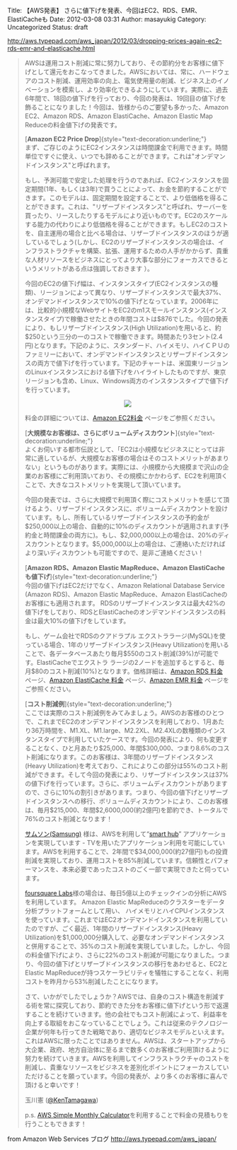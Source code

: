 Title: 【AWS発表】 さらに値下げを発表、今回はEC2、RDS、EMR、ElastiCacheも
Date: 2012-03-08 03:31
Author: masayukig
Category: Uncategorized
Status: draft

<http://aws.typepad.com/aws_japan/2012/03/dropping-prices-again-ec2-rds-emr-and-elasticache.html>  
  
  

> <div>
>
> AWSは運用コスト削減に常に努力しており、その節約分をお客様に値下げとして還元をおこなってきました。AWSにおいては、常に、ハードウェアのコスト削減、運用効率の向上、電気使用量の削減、ビジネス上のイノベーションを模索し、より効率化できるようにしています。実際に、過去6年間で、18回の値下げを行っており、今回の発表は、19回目の値下げを飾ることになりました！今回は、皆様からのご要望も多かった、Amazon
> EC2、Amazon RDS、Amazon ElastiCache、Amazon Elastic Map
> Reduceの料金値下げの発表です。
>
> [**Amazon EC2 Price Drop**]{style="text-decoration:underline;"}  
> まず、ご存じのようにEC2インスタンスは時間課金で利用できます。時間単位ですぐに使え、いつでも辞めることができます。これは"オンデマンドインスタンス"と呼ばれます。
>
> もし、予測可能で安定した処理を行うのであれば、EC2インスタンスを固定期間(1年、もしくは3年)で買うことによって、お金を節約することができます。このモデルは、固定期間を設定することで、より低価格を得ることができます。これは、"リザーブドインスタンス”と呼ばれ、サーバーを買ったり、リースしたりするモデルにより近いものです。EC2のスケールする能力の代わりにより低価格を得ることができます。もしEC2のコストを、自主運用の場合と比べる場合は、リザーブドインスタンスのほうが適しているでしょう(しかし、EC2のリザーブドインスタンスの場合は、インフラストラクチャを構築、拡張、運用するための人手がかからず、貴重な人材リソースをビジネスにとってより大事な部分にフォーカスできるというメリットがある点は強調しておきます
> ）。
>
> 今回のEC2の値下げ幅は、インスタンスタイプ(EC2インスタンスの種類)、リージョンによって異なり、リザーブドインスタンスで最大37%、オンデマンドインスタンスで10%の値下げとなっています。2006年には、比較的小規模なWebサイトをEC2のm1スモールインスタンス(インスタンスタイプ)で稼働させたときの年間コストは\$876でした。今回の発表により、もしリザーブドインスタンス(High
> Utilization)を用いると、約\$250という三分の一のコストで稼働できます。時間あたり3セント(2.4円)となります。下記のように、スタンダード、ハイメモリ、ハイＣＰＵのファミリーにおいて、オンデマンドインスタンスとリザーブドインスタンスの両方で値下げを行っています。下記のチャートは、米国東リージョンのLinuxインスタンスにおける値下げをハイライトしたものですが、東京リージョンも含め、Linux、Windows両方のインスタンスタイプで値下げを行っています。
>
> <div style="text-align:center;">
>
> ![](http://media.amazonwebservices.com/blog/ec2_reductions_2012_1.png)
>
> </div>
>
> 料金の詳細については、[Amazon
> EC2料金](http://aws.amazon.com/ec2/pricing/) ページをご参照ください。
>
> [**大規模なお客様は、さらにボリュームディスカウント**]{style="text-decoration:underline;"}  
> よくお伺いする都市伝説として、「EC2は小規模なビジネスにとっては非常に適しているが、大規模なお客様の場合はそのコストメリットがあまりない」というものがあります。実際には、小規模から大規模まで沢山の企業のお客様にご利用頂いており、その規模にかかわらず、EC2を利用頂くことで、大きなコストメリットを実現して頂いています。
>
> 今回の発表では、さらに大規模で利用頂く際にコストメリットを感じて頂けるよう、リザーブドインスタンスに、ボリュームディスカウントを設けています。もし、所有しているリザーブドインスタンスの予約金が\$250,000以上の場合、自動的に10%のディスカウントが適用されます(予約金と時間課金の両方に)。もし、\$2,000,000以上の場合は、20%のディスカウントとなります。\$5,000,000以上の場合は、ご連絡いただければより深いディスカウントも可能ですので、是非ご連絡ください！
>
> [**Amazon RDS、Amazon Elastic MapReduce、Amazon
> ElastiCacheも値下げ**]{style="text-decoration:underline;"}  
> 今回の値下げはEC2だけでなく、Amazon Relational Database Service
> (Amazon RDS)、Amazon Elastic MapReduce、Amazon
> ElastiCacheのお客様にも適用されます。
> RDSのリザーブドインスンタスは最大42%の値下げをしており、RDSとElastiCacheのオンデマンドインスタンスの料金は最大10%の値下げをしています。  
>   
> もし、ゲーム会社でRDSのクアドラプル
> エクストララージ(MySQL)を使っている場合、1年のリザーブドインスタンス(Heavy
> Utilization)を用いることで、各データベースあたり毎月\$550のコスト削減(39%)が可能です。ElastiCacheでエクストラ
> ラージの2ノードを追加するとすると、毎月\$80のコスト削減(10%)となります。価格詳細は、[Amazon
> RDS 料金](http://aws.amazon.com/jp/rds/pricing/) ページ、[Amazon
> ElastiCache 料金](http://aws.amazon.com/jp/elasticache/pricing/)
> ページ、[Amazon EMR
> 料金](http://aws.amazon.com/jp/elasticmapreduce/pricing/)
> ページをご参照ください。
>
> [**コスト削減例**]{style="text-decoration:underline;"}  
> ここでは実際のコスト削減例をみてみましょう。AWSのお客様のひとつで、これまでEC2のオンデマンドインスタンスを利用しており、1月あたり36万時間を、M1.XL、M1.large、M2.2XL、M2.4XLの数種類のインスタンスタイプで利用していたケースです。今回の発表により、何も変更することなく、ひと月あたり\$25,000、年間\$300,000、つまり8.6%のコスト削減になります。このお客様は、3年間のリザーブドインスタンス(Heavy
> Utilization)を考えており、これによりこの部分は55%のコスト削減ができます。そして今回の発表により、リザーブドインスタンスは37%の値下げを行っています。さらに、ボリュームディスカウントがありますので、さらに10%の割引きがあります。つまり、今回の値下げとリザーブドインスタンスへの移行、ボリュームディスカウントにより、このお客様は、毎月\$215,000、年間\$2,6000,000(約2億円)を節約でき、トータルで76%のコスト削減となります！
>
> [サムソン(Samsung)](http://www.samsung.com) 様は、AWSを利用して“[smart
> hub](http://www.samsung.com/us/2012-smart-tv/)”
> アプリケーションを実現しています -
> TVを用いたアプリケーション利用を可能にしています。AWSを利用することで、2年間で\$34,000,000(約27億円)もの投資削減を実現しており、運用コストを85%削減しています。信頼性とパフォーマンスを、本来必要であったコストのごく一部で実現できたと伺っています。
>
> [foursquare
> Labs](https://foursquare.com/)様の場合は、毎日5億以上のチェックインの分析にAWSを利用しています。
> Amazon Elastic
> MapReduceのクラスターをデータ分析プラットフォームとして用い、
> ハイメモリとハイCPUインスタンスを使っています。これまではEC2オンデマンドインスタンスを利用していたのですが、ごく最近、1年間のリザーブドインスタンス(Heavy
> Utilization)を\$1,000,000分購入して、必要なオンデマンドインスタンスと併用することで、35%のコスト削減を実現していました。しかし、今回の料金値下げにより、さらに22%のコスト削減が可能になりました。つまり、今回の値下げとリザーブドインスタンスの移行をあわせると、EC2とElastic
> MapReduceが持つスケーラビリティを犠牲にすることなく、利用コストを昨月から53%削減したことになります。
>
> さて、いかがでしたでしょうか？AWSでは、自身のコスト構造を削減する術を常に探究しており、節約できた分をお客様に値下げという形で返還することを続けていきます。他の会社でもコスト削減によって、利益率を向上する取組をおこなっていることでしょう。これは従来のテクノロジー企業が何年も行ってきた戦略であり、適切なビジネスモデルといえます。これはAWSに限ったことではありません。AWSは、スタートアップから大企業、政府、地方自治体に至るまで数多くのお客様ご利用頂けるように努力を続けていきます。AWSを利用してインフラストラクチャのコストを削減し、貴重なリソースをビジネスを差別化ポイントにフォーカスしていただけることを願っています。今回の発表が、より多くのお客様に喜んで頂けると幸いです！
>
> 玉川憲 ([@KenTamagawa](http://twitter.com/KenTamagawa))  
>   
> p.s. [AWS Simple Monthly
> Calculator](http://calculator.s3.amazonaws.com/calc5.html)を利用することで料金の見積もりを行うこともできます！  
>   
>
> </div>

  
  
from Amazon Web Services ブログ <http://aws.typepad.com/aws_japan/>
